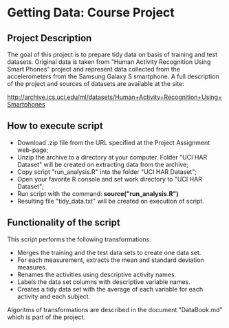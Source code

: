 # Getting Data: Course Project

## Project Description
The goal of this project is to prepare tidy data on basis of training and test datasets. Original data is taken from "Human Activity Recognition Using Smart Phones" project and represent data collected from the accelerometers from the Samsung Galaxy S smartphone. A full description of the project and sources of datasets are available at the site: 

http://archive.ics.uci.edu/ml/datasets/Human+Activity+Recognition+Using+Smartphones

## How to execute script

  * Download .zip file from the URL specified at the Project Assignment web-page;
  * Unzip the archive to a directory at your computer. Folder "UCI HAR Dataset" will be created on extracting data from the archive;
  * Copy script "run\_analysis.R" into the folder "UCI HAR Dataset";
  * Open your favorite R console and set work directory to "UCI HAR Dataset";
  * Run script with the command: **source("run\_analysis.R")**
  * Resulting file "tidy\_data.txt" will be created on execution of script.

## Functionality of the script
This script performs the following transformations:

  * Merges the training and the test data sets to create one data set.
  * For each measurement, extracts the mean and standard deviation measures.
  * Renames the activities using descriptive activity names.
  * Labels the data set columns with descriptive variable names. 
  * Creates a tidy data set with the average of each variable for each activity and each subject.

Algoritms of transformations are described in the document "DataBook.md" which is part of the project.
